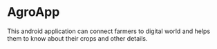 # AgroApp
This android application can connect farmers to digital world and helps them to know about their crops and other details.
